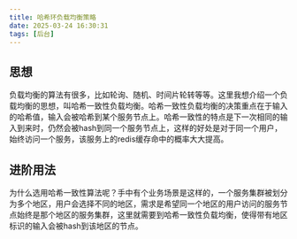 ```yaml
---
title: 哈希环负载均衡策略
date: 2025-03-24 16:30:31
tags: [后台]
---
```


## 思想
负载均衡的算法有很多，比如轮询、随机、时间片轮转等等。这里我想介绍一个负载均衡的思想，叫哈希一致性负载均衡。哈希一致性负载均衡的决策重点在于输入的哈希值，输入会被哈希到某个服务节点上。哈希一致性的特点是下一次相同的输入到来时，仍然会被hash到同一个服务节点上，这样的好处是对于同一个用户，始终访问一个服务，该服务上的redis缓存命中的概率大大提高。

## 进阶用法
为什么选用哈希一致性算法呢？手中有个业务场景是这样的，一个服务集群被划分为多个地区，用户会选择不同的地区，需求是希望同一个地区的用户访问的服务节点始终是那个地区的服务集群，这里就需要到哈希一致性负载均衡，使得带有地区标识的输入会被hash到该地区的节点。